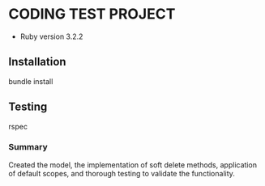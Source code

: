 # CODING TEST PROJECT

* Ruby version
3.2.2

## Installation
bundle install

## Testing
rspec

### Summary
Created the model, the implementation of soft delete methods, application of default scopes, and thorough testing to validate the functionality.
